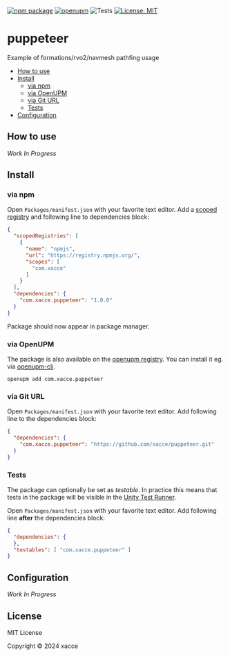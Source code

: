 [![npm package](https://img.shields.io/npm/v/com.xacce.puppeteer)](https://www.npmjs.com/package/com.xacce.puppeteer)
[![openupm](https://img.shields.io/npm/v/com.xacce.puppeteer?label=openupm&registry_uri=https://package.openupm.com)](https://openupm.com/packages/com.xacce.puppeteer/)
![Tests](https://github.com/xacce/puppeteer/workflows/Tests/badge.svg)
[![License: MIT](https://img.shields.io/badge/License-MIT-green.svg)](https://opensource.org/licenses/MIT)

# puppeteer

Example of formations/rvo2/navmesh pathfing usage

- [How to use](#how-to-use)
- [Install](#install)
  - [via npm](#via-npm)
  - [via OpenUPM](#via-openupm)
  - [via Git URL](#via-git-url)
  - [Tests](#tests)
- [Configuration](#configuration)

<!-- toc -->

## How to use

*Work In Progress*

## Install

### via npm

Open `Packages/manifest.json` with your favorite text editor. Add a [scoped registry](https://docs.unity3d.com/Manual/upm-scoped.html) and following line to dependencies block:
```json
{
  "scopedRegistries": [
    {
      "name": "npmjs",
      "url": "https://registry.npmjs.org/",
      "scopes": [
        "com.xacce"
      ]
    }
  ],
  "dependencies": {
    "com.xacce.puppeteer": "1.0.0"
  }
}
```
Package should now appear in package manager.

### via OpenUPM

The package is also available on the [openupm registry](https://openupm.com/packages/com.xacce.puppeteer). You can install it eg. via [openupm-cli](https://github.com/openupm/openupm-cli).

```
openupm add com.xacce.puppeteer
```

### via Git URL

Open `Packages/manifest.json` with your favorite text editor. Add following line to the dependencies block:
```json
{
  "dependencies": {
    "com.xacce.puppeteer": "https://github.com/xacce/puppeteer.git"
  }
}
```

### Tests

The package can optionally be set as *testable*.
In practice this means that tests in the package will be visible in the [Unity Test Runner](https://docs.unity3d.com/2017.4/Documentation/Manual/testing-editortestsrunner.html).

Open `Packages/manifest.json` with your favorite text editor. Add following line **after** the dependencies block:
```json
{
  "dependencies": {
  },
  "testables": [ "com.xacce.puppeteer" ]
}
```

## Configuration

*Work In Progress*

## License

MIT License

Copyright © 2024 xacce
